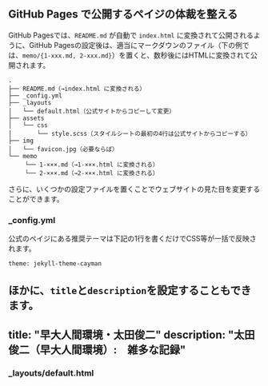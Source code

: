## GitHub Pages で公開するペイジの体裁を整える

GitHub Pagesでは、`README.md` が自動で `index.html` に変換されて公開されるように、GitHub Pagesの設定後は、適当にマークダウンのファイル（下の例では、`memo/{1-xxx.md, 2-xxx.md}`）を置くと、数秒後にはHTMLに変換されて公開されます。

```
.
├── README.md（→index.html に変換される）
├── _config.yml
├── _layouts
│   └── default.html（公式サイトからコピーして変更）
├── assets
│   └── css
│       └── style.scss（スタイルシートの最初の4行は公式サイトからコピーする）
├── img
│   └── favicon.jpg（必要ならば）
└── memo
　   └── 1-×××.md（→1-×××.html に変換される）
　   └── 2-×××.md（→2-×××.html に変換される）
```

さらに、いくつかの設定ファイルを置くことでウェブサイトの見た目を変更することができます。


### _config.yml

公式のペイジにある推奨テーマは下記の1行を書くだけでCSS等が一括で反映されます。
```
theme: jekyll-theme-cayman
```
ほかに、`title`と`description`を設定することもできます。
---
title: "早大人間環境・太田俊二"
description: "太田俊二（早大人間環境）:　雑多な記録"
---



### _layouts/default.html



